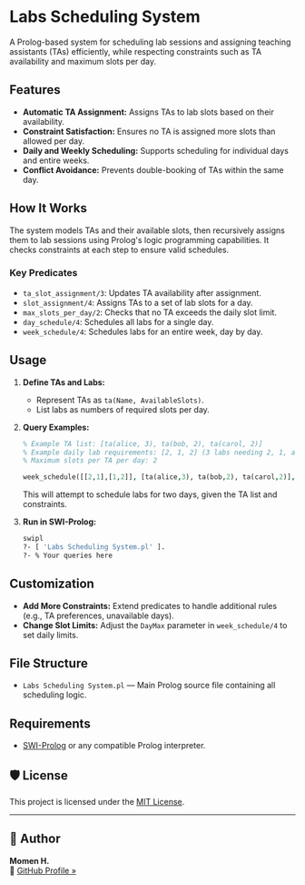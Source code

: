 # Labs Scheduling System

A Prolog-based system for scheduling lab sessions and assigning teaching assistants (TAs) efficiently, while respecting constraints such as TA availability and maximum slots per day.

## Features

- **Automatic TA Assignment:** Assigns TAs to lab slots based on their availability.
- **Constraint Satisfaction:** Ensures no TA is assigned more slots than allowed per day.
- **Daily and Weekly Scheduling:** Supports scheduling for individual days and entire weeks.
- **Conflict Avoidance:** Prevents double-booking of TAs within the same day.

## How It Works

The system models TAs and their available slots, then recursively assigns them to lab sessions using Prolog's logic programming capabilities. It checks constraints at each step to ensure valid schedules.

### Key Predicates

- `ta_slot_assignment/3`: Updates TA availability after assignment.
- `slot_assignment/4`: Assigns TAs to a set of lab slots for a day.
- `max_slots_per_day/2`: Checks that no TA exceeds the daily slot limit.
- `day_schedule/4`: Schedules all labs for a single day.
- `week_schedule/4`: Schedules labs for an entire week, day by day.

## Usage

1. **Define TAs and Labs:**
   - Represent TAs as `ta(Name, AvailableSlots)`.
   - List labs as numbers of required slots per day.

2. **Query Examples:**

   ```prolog
   % Example TA list: [ta(alice, 3), ta(bob, 2), ta(carol, 2)]
   % Example daily lab requirements: [2, 1, 2] (3 labs needing 2, 1, and 2 TAs)
   % Maximum slots per TA per day: 2

   week_schedule([[2,1],[1,2]], [ta(alice,3), ta(bob,2), ta(carol,2)], 2, Schedule).
   ```

   This will attempt to schedule labs for two days, given the TA list and constraints.

3. **Run in SWI-Prolog:**

   ```sh
   swipl
   ?- [ 'Labs Scheduling System.pl' ].
   ?- % Your queries here
   ```

## Customization

- **Add More Constraints:** Extend predicates to handle additional rules (e.g., TA preferences, unavailable days).
- **Change Slot Limits:** Adjust the `DayMax` parameter in `week_schedule/4` to set daily limits.

## File Structure

- `Labs Scheduling System.pl` — Main Prolog source file containing all scheduling logic.

## Requirements

- [SWI-Prolog](https://www.swi-prolog.org/) or any compatible Prolog interpreter.

## 🛡️ License

This project is licensed under the [MIT License](LICENSE).

---

## 🙌 Author

**Momen H.**  
📂 [GitHub Profile »](https://github.com/Momenh2)
